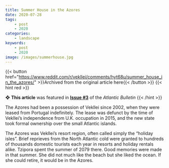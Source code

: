 ```yaml
---
title: Summer House in the Azores
date: 2020-07-28
tags:
    - post
    - 2020
categories:
    - landscape
keywords:
    - post
    - 2020
image: /images/summerhouse.jpg
---
```

{{< button href="https://www.reddit.com/r/vekllei/comments/hyt68u/summer_house_in_the_azores/" >}}Archived from the original article here{{< /button >}}
{{< hint red >}}

❖ **This article** was featured in [**Issue #3**](/newsdesk/bulletin/2020/3) of the *Atlantic Bulletin*
{{< /hint >}}

The Azores had been a possession of Vekllei since 2002, when they were leased from Portugal indefinitely. The lease was defunct by the time of Vekllei’s independence from U.K. occupation in 2015, and the new state took formal ownership over the small Atlantic islands.

The Azores was Vekllei’s resort region, often called simply the “holiday isles”. Brief reprieves from the North Atlantic cold were granted to hundreds of thousands domestic tourists each year in resorts and holiday rentals alike. Tzipora spent the summer of 2079 there. Good memories were made in that summer. She did not much like the beach but she liked the ocean. If she could retire, it would be in the Azores.
